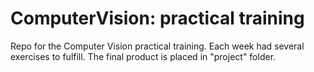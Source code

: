 # ComputerVision: practical training

Repo for the Computer Vision practical training. Each week had several exercises to fulfill. The final product is placed in "project" folder.
